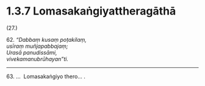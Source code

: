 # 1.3.7 Lomasakaṅgiyattheragāthā

(27.)

62\. _“Dabbaṃ kusaṃ poṭakilaṃ,_  
_usīraṃ muñjapabbajaṃ;_  
_Urasā panudissāmi,_  
_vivekamanubrūhayan”ti._  

---

63\. …  Lomasakaṅgiyo thero… .
